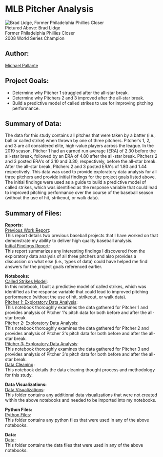 # MLB Pitcher Analysis

![Brad Lidge, Former Philadelphia Phillies Closer](https://media3.giphy.com/media/ks1jEAOIrrakE/giphy.gif?cid=790b76118fbe67c3730c97fdd109d4a2f9c69c610c43b2a2&rid=giphy.gif)
<br>
Pictured Above: Brad Lidge
<br>
Former Philadelphia Phillies Closer
<br>
2008 World Series Champion

## Author: 

[Michael Pallante](https://github.com/michaelpallante)

## Project Goals:

- Determine why Pitcher 1 struggled after the all-star break.
- Determine why Pitchers 2 and 3 improved after the all-star break.
- Build a predictive model of called strikes to use for improving pitching performance.

## Summary of Data:

The data for this study contains all pitches that were taken by a batter (i.e., ball or called strike) when thrown by one of three pitchers. Pitcher’s 1, 2, and 3 are all considered elite, high-value players across the league. In the 2019 season, Pitcher 1 had an earned run average (ERA) of 2.30 before the all-star break, followed by an ERA of 4.80 after the all-star break. Pitchers 2 and 3 posted ERA's of 3.10 and 3.30, respectively, before the all-star break. After the all-star break, Pitchers 2 and 3 posted ERA's of 1.80 and 1.44 respectively. This data was used to provide exploratory data analysis for all three pitchers and provide initial findings for the project goals listed above. The initial findings were used as a guide to build a predictive model of called strikes, which was identified as the response variable that could lead to improved pitching performance over the course of the baseball season (without the use of hit, strikeout, or walk data).

## Summary of Files:

**Reports:**
<br>
[Previous Work Report](https://github.com/michaelpallante/mlb_pitcher_analysis/tree/master/reports/Previous_Work_Report.pdf): 
<br>
This report details two previous baseball projects that I have worked on that demonstrate my ability to deliver high quality baseball analysis.
<br>
[Initial Findings Report](https://github.com/michaelpallante/mlb_pitcher_analysis/tree/master/reports/Initial_Findings_Report.pdf): 
<br>
This report summarizes any interesting findings I discovered from the exploratory data analysis of all three pitchers and also provides a discussion on what else (i.e., types of data) could have helped me find answers for the project goals referenced earlier.

**Notebooks:**
<br>
[Called Strikes Model](https://github.com/michaelpallante/mlb_pitcher_analysis/blob/master/notebooks/modeling/mlb_pitcher_analysis_modeling.ipynb): 
<br>
In this notebook, I built a predictive model of called strikes, which was identified as the response variable that could lead to improved pitching performance (without the use of hit, strikeout, or walk data).
<br>
[Pitcher 1: Exploratory Data Analysis](https://github.com/michaelpallante/mlb_pitcher_analysis/blob/master/notebooks/exploratory_data_analysis/mlb_pitcher_analysis_pitcher1_eda.ipynb): 
<br>
This notebook thoroughly examines the data gathered for Pitcher 1 and provides analysis of Pitcher 1's pitch data for both before and after the all-star break.
<br>
[Pitcher 2: Exploratory Data Analysis](https://github.com/michaelpallante/mlb_pitcher_analysis/blob/master/notebooks/exploratory_data_analysis/mlb_pitcher_analysis_pitcher2_eda.ipynb): 
<br>
This notebook thoroughly examines the data gathered for Pitcher 2 and provides analysis of Pitcher 2's pitch data for both before and after the all-star break.
<br>
[Pitcher 3: Exploratory Data Analysis](https://github.com/michaelpallante/mlb_pitcher_analysis/blob/master/notebooks/exploratory_data_analysis/mlb_pitcher_analysis_pitcher3_eda.ipynb): 
<br>
This notebook thoroughly examines the data gathered for Pitcher 3 and provides analysis of Pitcher 3's pitch data for both before and after the all-star break.
<br>
[Data Cleaning](https://github.com/michaelpallante/mlb_pitcher_analysis/blob/master/notebooks/data_cleaning/mlb_pitcher_analysis_data%20cleaning.ipynb): 
<br>
This notebook details the data cleaning thought process and methodology for this study.

**Data Visualizations:**
<br>
[Data Visualizations](https://github.com/michaelpallante/mlb_pitcher_analysis/tree/master/data_visualizations): 
<br>
This folder contains any additional data visualizations that were not created within the above notebooks and needed to be imported into my notebooks.

**Python Files:**
<br>
[Python Files](https://github.com/michaelpallante/mlb_pitcher_analysis/tree/master/python_files): 
<br>
This folder contains any python files that were used in any of the above notebooks.

**Data:**
<br>
[Data](https://github.com/michaelpallante/mlb_pitcher_analysis/tree/master/data): 
<br>
This folder contains the data files that were used in any of the above notebooks.
